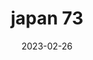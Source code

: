 ---
weight: 73
images: 
- /images/Japan/DSCF9510.jpg
title: japan 73
date: 2023-02-26
tags:
- japan
---